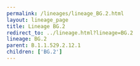 ```yaml
---
permalink: /lineages/lineage_BG.2.html
layout: lineage_page
title: Lineage BG.2
redirect_to: ../lineage.html?lineage=BG.2
lineage: BG.2
parent: B.1.1.529.2.12.1
children: ['BG.2']
---
```

